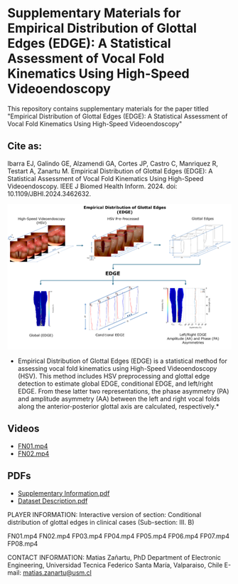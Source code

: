 # Supplementary Materials for Empirical Distribution of Glottal Edges (EDGE): A Statistical Assessment of Vocal Fold Kinematics Using High-Speed Videoendoscopy


This repository contains supplementary materials for the paper titled "Empirical Distribution of Glottal Edges (EDGE): A Statistical Assessment of Vocal Fold Kinematics Using High-Speed Videoendoscopy"
## Cite as:
Ibarra EJ, Galindo GE, Alzamendi GA, Cortes JP, Castro C, Manriquez R, Testart A, Zanartu M. Empirical Distribution of Glottal Edges (EDGE): A Statistical Assessment of Vocal Fold Kinematics Using High-Speed Videoendoscopy. IEEE J Biomed Health Inform. 2024. doi: 10.1109/JBHI.2024.3462632.


![Figure 1: Grafical Abstract](Grafical_Abstract_EDGE.png)
* Empirical Distribution of Glottal Edges (EDGE) is a statistical method for assessing vocal fold
kinematics using High-Speed Videoendoscopy (HSV). This method includes HSV preprocessing
and glottal edge detection to estimate global EDGE, conditional EDGE, and left/right EDGE. From
these latter two representations, the phase asymmetry (PA) and amplitude asymmetry (AA)
between the left and right vocal folds along the anterior-posterior glottal axis are calculated,
respectively.*

## Videos

- [FN01.mp4](https://github.com/Emiroji/Empirical-Distribution-of-Glottal-Edges-EDGE-/blob/main/Videos/FN01.mp4)
- [FN02.mp4](https://github.com/Emiroji/Empirical-Distribution-of-Glottal-Edges-EDGE-/blob/main/Videos/FN02.mp4)

## PDFs

- [Supplementary Information.pdf](link-to-pdf)
- [Dataset Description.pdf](link-to-pdf)



PLAYER INFORMATION: 
Interactive version of section:
Conditional distribution of glottal edges in clinical cases
(Sub-section: III. B)


FN01.mp4
FN02.mp4
FP03.mp4
FP04.mp4
FP05.mp4
FP06.mp4
FP07.mp4
FP08.mp4


CONTACT INFORMATION:
Matias Zañartu, PhD
Department of Electronic Engineering,
Universidad Tecnica Federico Santa María, 
Valparaiso, Chile
E-mail: matias.zanartu@usm.cl

